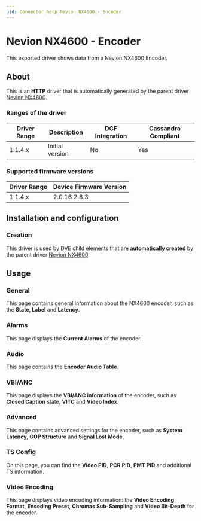 ```yaml
---
uid: Connector_help_Nevion_NX4600_-_Encoder
---
```


# Nevion NX4600 - Encoder

This exported driver shows data from a Nevion NX4600 Encoder.

## About

This is an **HTTP** driver that is automatically generated by the parent driver [Nevion NX4600](xref:Connector_help_Nevion_NX4600).

### Ranges of the driver

| **Driver Range** | **Description** | **DCF Integration** | **Cassandra Compliant** |
|------------------|-----------------|---------------------|-------------------------|
| 1.1.4.x          | Initial version | No                  | Yes                     |

### Supported firmware versions

| **Driver Range** | **Device Firmware Version** |
|------------------|-----------------------------|
| 1.1.4.x          | 2.0.16 2.8.3                |

## Installation and configuration

### Creation

This driver is used by DVE child elements that are **automatically created** by the parent driver [Nevion NX4600](xref:Connector_help_Nevion_NX4600).

## Usage

### General

This page contains general information about the NX4600 encoder, such as the **State, Label** and **Latency**.

### Alarms

This page displays the **Current Alarms** of the encoder.

### Audio

This page contains the **Encoder Audio Table**.

### VBI/ANC

This page displays the **VBI/ANC information** of the encoder, such as **Closed Caption** state, **VITC** and **Video Index.**

### Advanced

This page contains advanced settings for the encoder, such as **System Latency**, **GOP Structure** and **Signal Lost Mode**.

### TS Config

On this page, you can find the **Video PID**, **PCR PID**, **PMT PID** and additional TS information.

### Video Encoding

This page displays video encoding information: the **Video Encoding Format**, **Encoding Preset**, **Chromas Sub-Sampling** and **Video Bit-Depth** for the encoder.
